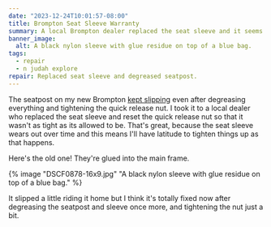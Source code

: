 ```yaml
---
date: "2023-12-24T10:01:57-08:00"
title: Brompton Seat Sleeve Warranty
summary: A local Brompton dealer replaced the seat sleeve and it seems to have fixed the slipping seatpost.
banner_image:
  alt: A black nylon sleeve with glue residue on top of a blue bag.
tags:
  - repair
  - n judah explore
repair: Replaced seat sleeve and degreased seatpost.
---
```


The seatpost on my new Brompton [kept slipping](/posts/initial-brompton-setup#seatpost-slipping) even after degreasing everything and tightening the quick release nut. I took it to a local dealer who replaced the seat sleeve and reset the quick release nut so that it wasn't as tight as its allowed to be. That's great, because the seat sleeve wears out over time and this means I'll have latitude to tighten things up as that happens.

Here's the old one! They're glued into the main frame.

{% image "DSCF0878-16x9.jpg" "A black nylon sleeve with glue residue on top of a blue bag." %}

It slipped a little riding it home but I think it's totally fixed now after degreasing the seatpost and sleeve once more, and tightening the nut just a bit.